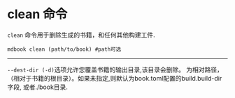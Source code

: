 # clean 命令

`clean` 命令用于删除生成的书籍，和任何其他构建工件.

```shell
mdbook clean (path/to/book) #path可选
```

---

`--dest-dir (-d)`选项允许您覆盖书籍的输出目录,该目录会删除。 为相对路径，（相对于书籍的根目录）。如果未指定,则默认为book.toml配置的build.build-dir字段, 或者./book目录.

